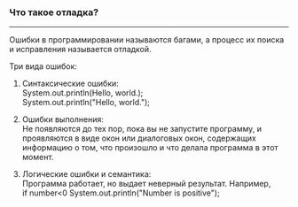 ### Что такое отладка?
***
Ошибки в программировании называются багами, а процесс их поиска и исправления называется отладкой.

Три вида ошибок:

1. Синтаксические ошибки:    
System.out.println(Hello, world.);    
System.out.println("Hello, world.");

2. Ошибки выполнения:    
Не появляются до тех пор, пока вы не запустите программу, и проявляются в виде окон или диалоговых окон, содержащих информацию о том, что произошло и что делала программа в этот момент.

3. Логические ошибки и семантика:   
Программа работает, но выдает неверный результат. Например,   
if number<0
System.out.println("Number is positive");